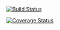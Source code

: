 [![Build Status](https://travis-ci.org/fjms/somerepo.svg?branch=master)](https://travis-ci.org/fjms/somerepo)

[![Coverage Status](https://coveralls.io/repos/fjms/somerepo/badge.png?branch=master)](https://coveralls.io/r/fjms/somerepo?branch=master)